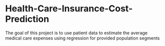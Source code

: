 # Health-Care-Insurance-Cost-Prediction
The goal of this project is to use patient data to estimate the average medical care expenses using regression for provided population segments
